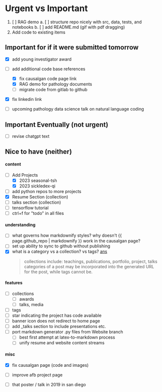 
# Urgent vs Important
1. [ ] RAG demo 
    a. [ ] structure repo nicely with src, data, tests, and notebooks
    b. [ ] add README.md (gif with pdf dragging)
2. Add code to existing items


## Important for if it were submitted tomorrow
- [x] add young investigator award
- [ ] add additional code base references
    - [x] fix causalgan code page link
    - [x] RAG demo for pathology documents
    - [ ]  migrate code from gitlab to github

- [x] fix linkedin link

- [ ]  upcoming pathology data science talk on natural language coding 

## Important Eventually (not urgent)
- [ ] revise chatgpt text



## Nice to have (neither)
#### content
- [ ] Add Projects
    - [x]  2023 seasonal-tsh
    - [x]  2023 sickledex-qi
- [ ]  add python repos to more projects 
- [x]  Resume Section (collection)
- [ ]  talks section  (collection)
- [ ]  tensorflow tutorial
- [ ] ctrl+f for "todo" in all files
#### understanding
- [ ] what governs how markdownify styles?  why doesn't {{ page.github_repo | markdownify }} work in the causalgan page?
- [ ] set up ability to sync to github without publishing
- [x] what is a category vs a collection? vs tags? [ans](https://jekyllrb.com/docs/posts/#tags-and-categories)
    > collections include: teachings, publications, portfolio, project, talks
    > categories of a post may be incorporated into the generated URL for the post, while tags cannot be.

#### features
- [ ] collections
    - [ ]  awards
    - [ ]  talks, media
- [ ] tags
- [ ]  star indicating the project has code available
- [ ]  banner icon does not redirect to home page
- [ ]  add _talks section to include presentations etc.
- [ ]  port markdown generator .py files from Website branch
    - [ ] best first attempt at latex-to-markdown process
    - [ ] unify resume and website content streams
#### misc
- [x]  fix causalgan page (code and images)
- [ ]  improve afb project page
- [ ]  that poster / talk in 2019 in san diego



